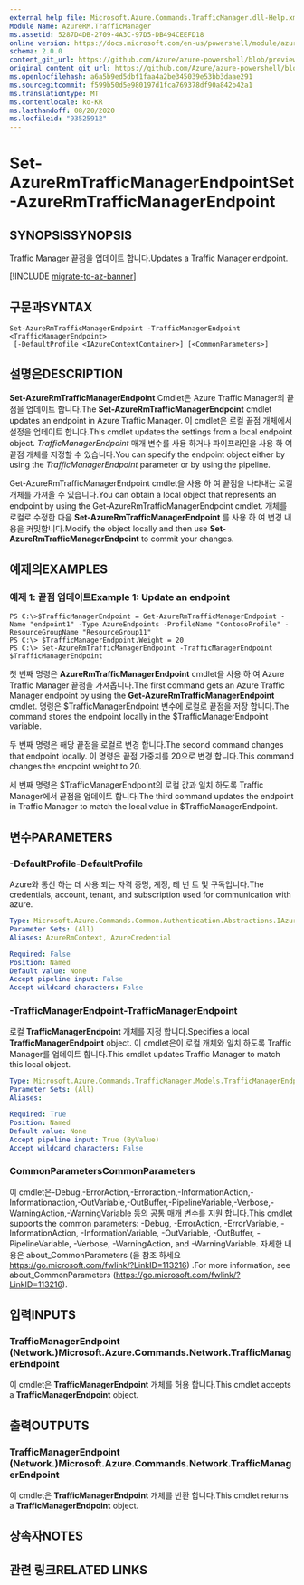 ```yaml
---
external help file: Microsoft.Azure.Commands.TrafficManager.dll-Help.xml
Module Name: AzureRM.TrafficManager
ms.assetid: 5287D4DB-2709-4A3C-97D5-DB494CEEFD18
online version: https://docs.microsoft.com/en-us/powershell/module/azurerm.trafficmanager/set-azurermtrafficmanagerendpoint
schema: 2.0.0
content_git_url: https://github.com/Azure/azure-powershell/blob/preview/src/ResourceManager/TrafficManager/Commands.TrafficManager2/help/Set-AzureRmTrafficManagerEndpoint.md
original_content_git_url: https://github.com/Azure/azure-powershell/blob/preview/src/ResourceManager/TrafficManager/Commands.TrafficManager2/help/Set-AzureRmTrafficManagerEndpoint.md
ms.openlocfilehash: a6a5b9ed5dbf1faa4a2be345039e53bb3daae291
ms.sourcegitcommit: f599b50d5e980197d1fca769378df90a842b42a1
ms.translationtype: MT
ms.contentlocale: ko-KR
ms.lasthandoff: 08/20/2020
ms.locfileid: "93525912"
---
```

# <span data-ttu-id="61d9f-101">Set-AzureRmTrafficManagerEndpoint</span><span class="sxs-lookup"><span data-stu-id="61d9f-101">Set-AzureRmTrafficManagerEndpoint</span></span>

## <span data-ttu-id="61d9f-102">SYNOPSIS</span><span class="sxs-lookup"><span data-stu-id="61d9f-102">SYNOPSIS</span></span>
<span data-ttu-id="61d9f-103">Traffic Manager 끝점을 업데이트 합니다.</span><span class="sxs-lookup"><span data-stu-id="61d9f-103">Updates a Traffic Manager endpoint.</span></span>

[!INCLUDE [migrate-to-az-banner](../../includes/migrate-to-az-banner.md)]

## <span data-ttu-id="61d9f-104">구문과</span><span class="sxs-lookup"><span data-stu-id="61d9f-104">SYNTAX</span></span>

```
Set-AzureRmTrafficManagerEndpoint -TrafficManagerEndpoint <TrafficManagerEndpoint>
 [-DefaultProfile <IAzureContextContainer>] [<CommonParameters>]
```

## <span data-ttu-id="61d9f-105">설명은</span><span class="sxs-lookup"><span data-stu-id="61d9f-105">DESCRIPTION</span></span>
<span data-ttu-id="61d9f-106">**Set-AzureRmTrafficManagerEndpoint** Cmdlet은 Azure Traffic Manager의 끝점을 업데이트 합니다.</span><span class="sxs-lookup"><span data-stu-id="61d9f-106">The **Set-AzureRmTrafficManagerEndpoint** cmdlet updates an endpoint in Azure Traffic Manager.</span></span>
<span data-ttu-id="61d9f-107">이 cmdlet은 로컬 끝점 개체에서 설정을 업데이트 합니다.</span><span class="sxs-lookup"><span data-stu-id="61d9f-107">This cmdlet updates the settings from a local endpoint object.</span></span>
<span data-ttu-id="61d9f-108">*TrafficManagerEndpoint* 매개 변수를 사용 하거나 파이프라인을 사용 하 여 끝점 개체를 지정할 수 있습니다.</span><span class="sxs-lookup"><span data-stu-id="61d9f-108">You can specify the endpoint object either by using the *TrafficManagerEndpoint* parameter or by using the pipeline.</span></span>

<span data-ttu-id="61d9f-109">Get-AzureRmTrafficManagerEndpoint cmdlet을 사용 하 여 끝점을 나타내는 로컬 개체를 가져올 수 있습니다.</span><span class="sxs-lookup"><span data-stu-id="61d9f-109">You can obtain a local object that represents an endpoint by using the Get-AzureRmTrafficManagerEndpoint cmdlet.</span></span>
<span data-ttu-id="61d9f-110">개체를 로컬로 수정한 다음 **Set-AzureRmTrafficManagerEndpoint** 를 사용 하 여 변경 내용을 커밋합니다.</span><span class="sxs-lookup"><span data-stu-id="61d9f-110">Modify the object locally and then use **Set-AzureRmTrafficManagerEndpoint** to commit your changes.</span></span>

## <span data-ttu-id="61d9f-111">예제의</span><span class="sxs-lookup"><span data-stu-id="61d9f-111">EXAMPLES</span></span>

### <span data-ttu-id="61d9f-112">예제 1: 끝점 업데이트</span><span class="sxs-lookup"><span data-stu-id="61d9f-112">Example 1: Update an endpoint</span></span>
```
PS C:\>$TrafficManagerEndpoint = Get-AzureRmTrafficManagerEndpoint -Name "endpoint1" -Type AzureEndpoints -ProfileName "ContosoProfile" -ResourceGroupName "ResourceGroup11"
PS C:\> $TrafficManagerEndpoint.Weight = 20
PS C:\> Set-AzureRmTrafficManagerEndpoint -TrafficManagerEndpoint $TrafficManagerEndpoint
```

<span data-ttu-id="61d9f-113">첫 번째 명령은 **AzureRmTrafficManagerEndpoint** cmdlet을 사용 하 여 Azure Traffic Manager 끝점을 가져옵니다.</span><span class="sxs-lookup"><span data-stu-id="61d9f-113">The first command gets an Azure Traffic Manager endpoint by using the **Get-AzureRmTrafficManagerEndpoint** cmdlet.</span></span>
<span data-ttu-id="61d9f-114">명령은 $TrafficManagerEndpoint 변수에 로컬로 끝점을 저장 합니다.</span><span class="sxs-lookup"><span data-stu-id="61d9f-114">The command stores the endpoint locally in the $TrafficManagerEndpoint variable.</span></span>

<span data-ttu-id="61d9f-115">두 번째 명령은 해당 끝점을 로컬로 변경 합니다.</span><span class="sxs-lookup"><span data-stu-id="61d9f-115">The second command changes that endpoint locally.</span></span>
<span data-ttu-id="61d9f-116">이 명령은 끝점 가중치를 20으로 변경 합니다.</span><span class="sxs-lookup"><span data-stu-id="61d9f-116">This command changes the endpoint weight to 20.</span></span>

<span data-ttu-id="61d9f-117">세 번째 명령은 $TrafficManagerEndpoint의 로컬 값과 일치 하도록 Traffic Manager에서 끝점을 업데이트 합니다.</span><span class="sxs-lookup"><span data-stu-id="61d9f-117">The third command updates the endpoint in Traffic Manager to match the local value in $TrafficManagerEndpoint.</span></span>

## <span data-ttu-id="61d9f-118">변수</span><span class="sxs-lookup"><span data-stu-id="61d9f-118">PARAMETERS</span></span>

### <span data-ttu-id="61d9f-119">-DefaultProfile</span><span class="sxs-lookup"><span data-stu-id="61d9f-119">-DefaultProfile</span></span>
<span data-ttu-id="61d9f-120">Azure와 통신 하는 데 사용 되는 자격 증명, 계정, 테 넌 트 및 구독입니다.</span><span class="sxs-lookup"><span data-stu-id="61d9f-120">The credentials, account, tenant, and subscription used for communication with azure.</span></span>

```yaml
Type: Microsoft.Azure.Commands.Common.Authentication.Abstractions.IAzureContextContainer
Parameter Sets: (All)
Aliases: AzureRmContext, AzureCredential

Required: False
Position: Named
Default value: None
Accept pipeline input: False
Accept wildcard characters: False
```

### <span data-ttu-id="61d9f-121">-TrafficManagerEndpoint</span><span class="sxs-lookup"><span data-stu-id="61d9f-121">-TrafficManagerEndpoint</span></span>
<span data-ttu-id="61d9f-122">로컬 **TrafficManagerEndpoint** 개체를 지정 합니다.</span><span class="sxs-lookup"><span data-stu-id="61d9f-122">Specifies a local **TrafficManagerEndpoint** object.</span></span>
<span data-ttu-id="61d9f-123">이 cmdlet은이 로컬 개체와 일치 하도록 Traffic Manager를 업데이트 합니다.</span><span class="sxs-lookup"><span data-stu-id="61d9f-123">This cmdlet updates Traffic Manager to match this local object.</span></span>

```yaml
Type: Microsoft.Azure.Commands.TrafficManager.Models.TrafficManagerEndpoint
Parameter Sets: (All)
Aliases:

Required: True
Position: Named
Default value: None
Accept pipeline input: True (ByValue)
Accept wildcard characters: False
```

### <span data-ttu-id="61d9f-124">CommonParameters</span><span class="sxs-lookup"><span data-stu-id="61d9f-124">CommonParameters</span></span>
<span data-ttu-id="61d9f-125">이 cmdlet은-Debug,-ErrorAction,-Erroraction,-InformationAction,-Informationaction,-OutVariable,-OutBuffer,-PipelineVariable,-Verbose,-WarningAction,-WarningVariable 등의 공통 매개 변수를 지원 합니다.</span><span class="sxs-lookup"><span data-stu-id="61d9f-125">This cmdlet supports the common parameters: -Debug, -ErrorAction, -ErrorVariable, -InformationAction, -InformationVariable, -OutVariable, -OutBuffer, -PipelineVariable, -Verbose, -WarningAction, and -WarningVariable.</span></span> <span data-ttu-id="61d9f-126">자세한 내용은 about_CommonParameters (을 참조 하세요 https://go.microsoft.com/fwlink/?LinkID=113216) .</span><span class="sxs-lookup"><span data-stu-id="61d9f-126">For more information, see about_CommonParameters (https://go.microsoft.com/fwlink/?LinkID=113216).</span></span>

## <span data-ttu-id="61d9f-127">입력</span><span class="sxs-lookup"><span data-stu-id="61d9f-127">INPUTS</span></span>

### <span data-ttu-id="61d9f-128">TrafficManagerEndpoint (Network.)</span><span class="sxs-lookup"><span data-stu-id="61d9f-128">Microsoft.Azure.Commands.Network.TrafficManagerEndpoint</span></span>
<span data-ttu-id="61d9f-129">이 cmdlet은 **TrafficManagerEndpoint** 개체를 허용 합니다.</span><span class="sxs-lookup"><span data-stu-id="61d9f-129">This cmdlet accepts a **TrafficManagerEndpoint** object.</span></span>

## <span data-ttu-id="61d9f-130">출력</span><span class="sxs-lookup"><span data-stu-id="61d9f-130">OUTPUTS</span></span>

### <span data-ttu-id="61d9f-131">TrafficManagerEndpoint (Network.)</span><span class="sxs-lookup"><span data-stu-id="61d9f-131">Microsoft.Azure.Commands.Network.TrafficManagerEndpoint</span></span>
<span data-ttu-id="61d9f-132">이 cmdlet은 **TrafficManagerEndpoint** 개체를 반환 합니다.</span><span class="sxs-lookup"><span data-stu-id="61d9f-132">This cmdlet returns a **TrafficManagerEndpoint** object.</span></span>

## <span data-ttu-id="61d9f-133">상속자</span><span class="sxs-lookup"><span data-stu-id="61d9f-133">NOTES</span></span>

## <span data-ttu-id="61d9f-134">관련 링크</span><span class="sxs-lookup"><span data-stu-id="61d9f-134">RELATED LINKS</span></span>
